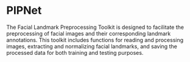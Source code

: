 # PIPNet
The Facial Landmark Preprocessing Toolkit is designed to facilitate the preprocessing of facial images and their corresponding landmark annotations. This toolkit includes functions for reading and processing images, extracting and normalizing facial landmarks, and saving the processed data for both training and testing purposes.
